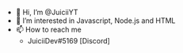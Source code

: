 - 👋 Hi, I’m @JuiciiYT
- 👀 I’m interested in Javascript, Node.js and HTML
- 📫 How to reach me
  - JuiciiDev#5169 [Discord]

<!--- - 🌱 I’m currently learning ... --->
<!--- - 💞️ I’m looking to collaborate on ... --->
